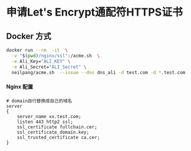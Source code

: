 # 申请Let's Encrypt通配符HTTPS证书


## Docker 方式

```bash
docker run --rm  -it  \
  -v "$(pwd)/nginx/ssl":/acme.sh  \
  -e Ali_Key="ALI_KEY" \
  -e Ali_Secret="ALI_Secret" \
  neilpang/acme.sh  --issue --dns dns_ali -d test.com -d *.test.com
```

#### Nginx 配置
```
# domain自行替换成自己的域名
server 
{
    server_name xx.test.com;
    listen 443 http2 ssl;
    ssl_certificate fullchain.cer;
    ssl_certificate_domain.key;
    ssl_trusted_certificate ca.cer;
}
```
